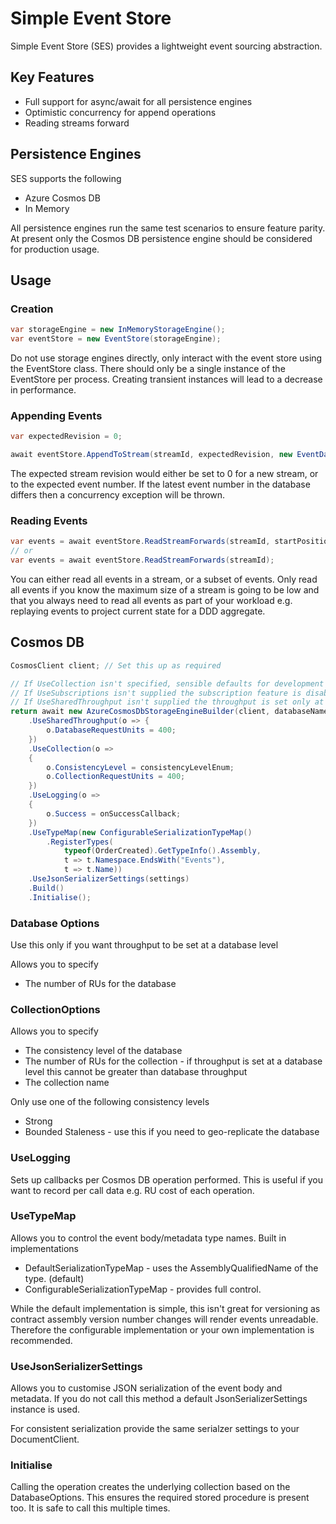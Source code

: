 # Simple Event Store

Simple Event Store (SES) provides a lightweight event sourcing abstraction.

## Key Features
- Full support for async/await for all persistence engines
- Optimistic concurrency for append operations
- Reading streams forward

## Persistence Engines
SES supports the following
- Azure Cosmos DB
- In Memory

All persistence engines run the same test scenarios to ensure feature parity.  At present only the Cosmos DB persistence engine should be considered for production usage.

## Usage

### Creation
```csharp
var storageEngine = new InMemoryStorageEngine();
var eventStore = new EventStore(storageEngine);
```
Do not use storage engines directly, only interact with the event store using the EventStore class.  There should only be a single instance of the EventStore per process.  Creating transient instances will lead to a decrease in performance.

### Appending Events
```csharp
var expectedRevision = 0;

await eventStore.AppendToStream(streamId, expectedRevision, new EventData(Guid.NewGuid(), new OrderCreated(streamId)));
```
The expected stream revision would either be set to 0 for a new stream, or to the expected event number.  If the latest event number in the database differs then a concurrency exception will be thrown.

### Reading Events
```csharp
var events = await eventStore.ReadStreamForwards(streamId, startPosition: 2, numberOfEventsToRead: 1);
// or
var events = await eventStore.ReadStreamForwards(streamId);
```
You can either read all events in a stream, or a subset of events.  Only read all events if you know the maximum size of a stream is going to be low and that you always need to read all events as part of your workload e.g. replaying events to project current state for a DDD aggregate.

## Cosmos DB
```csharp
CosmosClient client; // Set this up as required

// If UseCollection isn't specified, sensible defaults for development are used.
// If UseSubscriptions isn't supplied the subscription feature is disabled.
// If UseSharedThroughput isn't supplied the throughput is set only at a collection level
return await new AzureCosmosDbStorageEngineBuilder(client, databaseName)
	.UseSharedThroughput(o => {
		o.DatabaseRequestUnits = 400;
	})
	.UseCollection(o =>
   	{
		o.ConsistencyLevel = consistencyLevelEnum;
		o.CollectionRequestUnits = 400;
	})
	.UseLogging(o =>
	{
		o.Success = onSuccessCallback;
	})
	.UseTypeMap(new ConfigurableSerializationTypeMap()
		.RegisterTypes(
			typeof(OrderCreated).GetTypeInfo().Assembly,
			t => t.Namespace.EndsWith("Events"),
			t => t.Name))
	.UseJsonSerializerSettings(settings)
	.Build()
	.Initialise();
```
### Database Options
Use this only if you want throughput to be set at a database level

Allows you to specify
- The number of RUs for the database


### CollectionOptions
Allows you to specify
- The consistency level of the database
- The number of RUs for the collection - if throughput is set at a database level this cannot be greater than database throughput
- The collection name

Only use one of the following consistency levels
- Strong
- Bounded Staleness - use this if you need to geo-replicate the database

### UseLogging
Sets up callbacks per Cosmos DB operation performed.  This is useful if you want to record per call data e.g. RU cost of each operation.

### UseTypeMap
Allows you to control the event body/metadata type names.  Built in implementations
- DefaultSerializationTypeMap - uses the AssemblyQualifiedName of the type. (default)
- ConfigurableSerializationTypeMap - provides full control.

While the default implementation is simple, this isn't great for versioning as contract assembly version number changes will render events unreadable.  Therefore the configurable implementation or your own implementation is recommended.

### UseJsonSerializerSettings
Allows you to customise JSON serialization of the event body and metadata.  If you do not call this method a default JsonSerializerSettings instance is used.

For consistent serialization provide the same serialzer settings to your DocumentClient.

### Initialise
Calling the operation creates the underlying collection based on the DatabaseOptions.  This ensures the required stored procedure is present too.  It is safe to call this multiple times.
